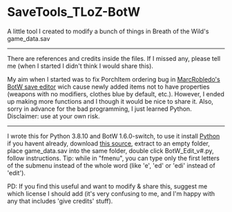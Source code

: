 # SaveTools_TLoZ-BotW

A little tool I created to modify a bunch of things in Breath of the Wild's game_data.sav

---
There are references and credits inside the files. If I missed any, please tell me (when I started I didn't think I would share this).

My aim when I started was to fix PorchItem ordering bug in [MarcRobledo's BotW save editor](https://www.marcrobledo.com/savegame-editors/zelda-botw/) wich cause newly added items not to have properties (weapons with no modifiers, clothes blue by default, etc.). However, I ended up making more functions and I though it would be nice to share it. Also, sorry in advance for the bad programming, I just learned Python. Disclaimer: use at your own risk.

---
I wrote this for Python 3.8.10 and BotW 1.6.0-switch, to use it install [Python](https://www.python.org/downloads/#:~:text=python%203.8.10) if you havent already, download [this source](https://github.com/BoredPersonWastingItsTime/SaveTools_TLoZ-BotW/archive/refs/heads/main.zip), extract to an empty folder, place game_data.sav into the same folder, double click BotW_Edit_v#.py, follow instructions. Tip: while in "fmenu", you can type only the first letters of the submenu instead of the whole word (like 'e', 'ed' or 'edi' instead of 'edit').

PD: If you find this useful and want to modify & share this, suggest me which license I should add (it's very confusing to me, and I'm happy with any that includes 'give credits' stuff).
